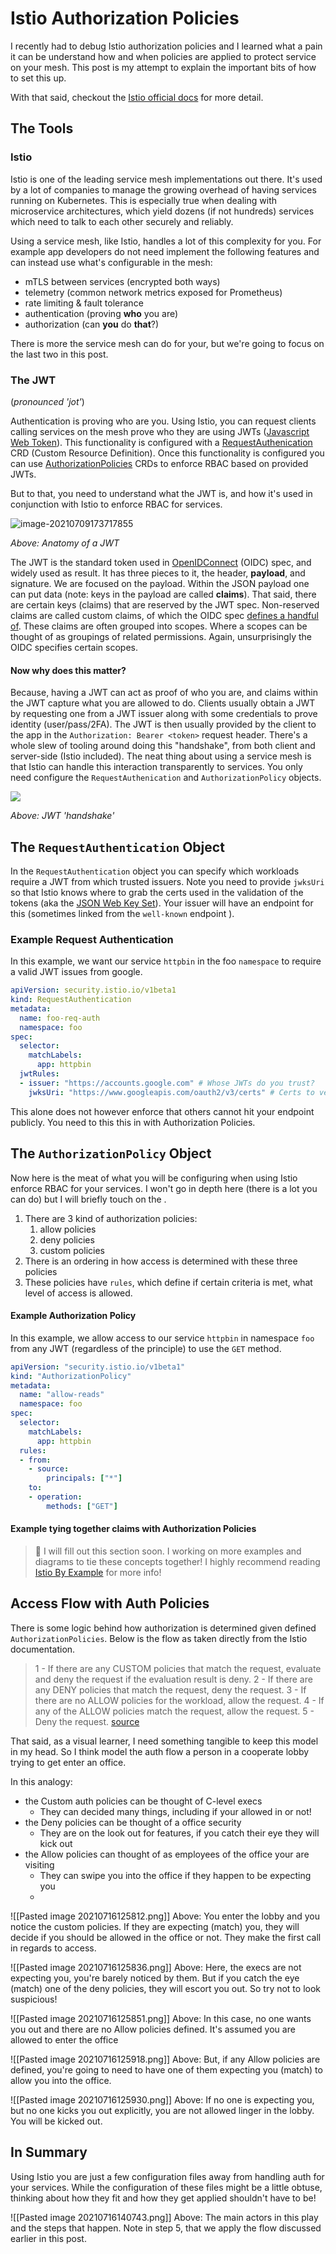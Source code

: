 # Istio Authorization Policies

I recently had to debug Istio authorization policies and I learned what a pain it can be understand how and when policies are applied to protect service on your mesh. This post is my attempt to explain the important bits of how to set this up. 

With that said, checkout the [Istio official docs](https://istio.io/latest/docs/reference/config/security/authorization-policy/) for more detail.


## The Tools

### Istio

Istio is one of the leading service mesh implementations out there. It's used by a lot of companies to manage the growing overhead of having services running on Kubernetes. This is especially true when dealing with microservice architectures, which yield dozens (if not hundreds) services which need to talk to each other securely and reliably. 

Using a service mesh, like Istio, handles a lot of this complexity for you. For example app developers do not need implement the following features and can instead use what's configurable in the mesh:
- mTLS between services (encrypted both ways)
- telemetry (common network metrics exposed for Prometheus)
- rate limiting & fault tolerance
- authentication (proving **who** you are)
- authorization (can **you** do **that**?)


There is more the service mesh can do for your, but we're going to focus on the last two in this post. 


### The JWT

(*pronounced 'jot'*)

Authentication is proving who are you. Using Istio, you can request clients calling services on the mesh prove who they are using JWTs ([Javascript Web Token](https://jwt.io/introduction)). This functionality is configured with a [RequestAuthenication](https://istio.io/latest/docs/reference/config/security/request_authentication/) CRD (Custom Resource Definition). Once this functionality is configured you can use [AuthorizationPolicies](https://istio.io/latest/docs/reference/config/security/authorization-policy/) CRDs to enforce RBAC based on provided JWTs.

But to that, you need to understand what the JWT is, and how it's used in conjunction with Istio to enforce RBAC for services.

![image-20210709173717855](assets/image-20210709173717855.png)

*Above: Anatomy of a JWT*

The JWT is the standard token used in [OpenIDConnect](https://openid.net/connect/) (OIDC) spec, and widely used as result. It has three pieces to it, the header, **payload**, and signature. We are focused on the payload. Within the JSON payload one can put data (note: keys in the payload are called **claims**). That said, there are certain keys (claims) that are reserved by the JWT spec. Non-reserved claims are called custom claims, of which the OIDC spec [defines a handful of](https://auth0.com/docs/scopes/openid-connect-scopes). These claims are often grouped into scopes. Where a scopes can be thought of as groupings of related permissions. Again, unsurprisingly the OIDC specifies certain scopes.

#### Now why does this matter?

Because, having a JWT can act as proof of who you are, and claims within the JWT capture what you are allowed to do. Clients usually obtain a JWT by requesting one from a JWT issuer along with some credentials to prove identity (user/pass/2FA). The JWT is then usually provided by the client to the app in the `Authorization: Bearer <token>` request header. There's a whole slew of tooling around doing this "handshake", from both client and server-side (Istio included). The neat thing about using a service mesh is that Istio can handle this interaction transparently to services. You only need configure the `RequestAuthenication` and `AuthorizationPolicy` objects.

![](assets/image-20210711110154319.png)

*Above: JWT 'handshake'*


## The `RequestAuthentication` Object

In the `RequestAuthentication` object you can specify which workloads require a JWT from which trusted issuers. Note you need to provide `jwksUri` so that Istio knows where to grab the certs used in the validation of the tokens (aka the [JSON Web Key Set](https://auth0.com/docs/tokens/json-web-tokens/json-web-key-sets)). Your issuer will have an endpoint for this (sometimes linked from the `well-known` endpoint ).

### Example Request Authentication
In this example, we want our service `httpbin` in the foo `namespace` to require a valid JWT issues from google.
```yaml
apiVersion: security.istio.io/v1beta1
kind: RequestAuthentication
metadata:
  name: foo-req-auth
  namespace: foo
spec:
  selector:
    matchLabels:
      app: httpbin
  jwtRules:
  - issuer: "https://accounts.google.com" # Whose JWTs do you trust?
    jwksUri: "https://www.googleapis.com/oauth2/v3/certs" # Certs to verify JWTs
```

This alone does not however enforce that others cannot hit your endpoint publicly. You need to this this in with Authorization Policies.

## The `AuthorizationPolicy` Object

Now here is the meat of what you will be configuring when using Istio enforce RBAC for your services. I won't go in depth here (there is a lot you can do) but I will briefly touch on the .

1. There are 3 kind of authorization policies:
	1. allow policies
	2. deny policies
	3. custom policies
2. There is an ordering in how access is determined with these three policies
3. These policies have `rules`, which define if certain criteria is met, what level of access is allowed.

#### Example Authorization Policy
In this example, we allow access to our service `httpbin` in namespace `foo` from any JWT (regardless of the principle) to use the `GET` method.
 
```yaml
apiVersion: "security.istio.io/v1beta1"
kind: "AuthorizationPolicy"
metadata:
  name: "allow-reads"
  namespace: foo
spec:
  selector:
    matchLabels:
      app: httpbin
  rules:
  - from:
    - source:
        principals: ["*"]
    to:
    - operation:
        methods: ["GET"]
```


#### Example tying together claims with Authorization Policies
> 🚧 I will fill out this section soon. I working on more examples and diagrams to tie these concepts together!
> I highly recommend reading [Istio By Example](https://www.istiobyexample.dev/authorization)  for more info!

## Access Flow with Auth Policies
There is some logic behind how authorization is determined given defined `AuthorizationPolicies`. Below is the flow as taken directly from the Istio documentation.

>1 - If there are any CUSTOM policies that match the request, evaluate and deny the request if the evaluation result is deny.
2 - If there are any DENY policies that match the request, deny the request.
3 - If there are no ALLOW policies for the workload, allow the request.
4 - If any of the ALLOW policies match the request, allow the request.
5 - Deny the request.
[source](https://istio.io/latest/docs/reference/config/security/authorization-policy/)

That said, as a visual learner, I need something tangible to keep this model in my head. So I think model the auth flow a person in a cooperate lobby trying to get enter an office. 

In this analogy:
- the Custom auth policies can be thought of C-level execs
	- They can decided many things, including if your allowed in or not!
- the Deny policies can be thought of a office security
	- They are on the look out for features, if you catch their eye they will kick out
- the Allow policies can thought of as employees of the office your are visiting
	- They can swipe you into the office if they happen to be expecting you
	- 

![[Pasted image 20210716125812.png]]
Above: You enter the lobby and you notice the custom policies. If they are expecting (match) you, they will decide if you should be allowed in the office or not. They make the first call in regards to access.


![[Pasted image 20210716125836.png]]
Above: Here, the execs are not expecting you, you're barely noticed by them. But if you catch the eye (match) one of the deny policies, they will escort you out. So try not to look suspicious!


![[Pasted image 20210716125851.png]]
Above:  In this case, no one wants you out and there are no Allow policies defined.  It's assumed you are allowed to enter the office

![[Pasted image 20210716125918.png]]
Above: But, if any Allow policies are defined, you're going to need to have one of them expecting you (match) to allow you into the office.


![[Pasted image 20210716125930.png]]
Above: If no one is expecting you, but no one kicks you out explicitly, you are not allowed linger in the lobby. You will be kicked out.

## In Summary
Using Istio you are just a few configuration files away from handling auth for your services. While the configuration of these files might be a little obtuse, thinking about how they fit and how they get applied shouldn't have to be!

![[Pasted image 20210716140743.png]]
Above: The main actors in this play and the steps that happen. Note in step 5, that we apply the flow discussed earlier in this post.

